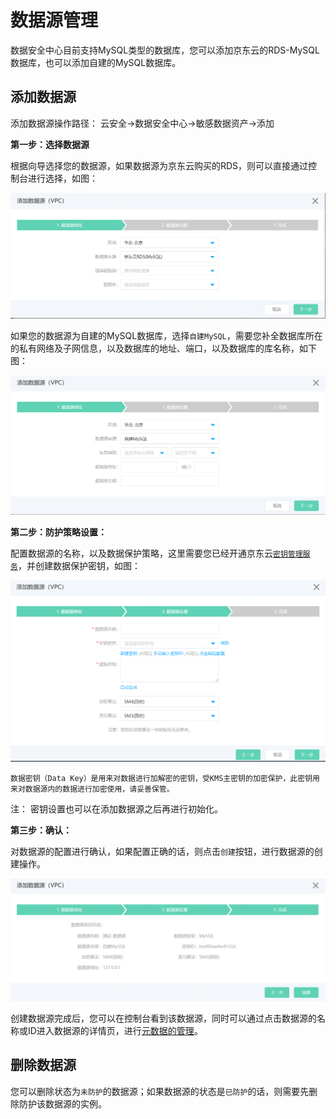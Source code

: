 # 数据源管理

数据安全中心目前支持MySQL类型的数据库，您可以添加京东云的RDS-MySQL数据库，也可以添加自建的MySQL数据库。

## 添加数据源

添加数据源操作路径： 云安全->数据安全中心->敏感数据资产->添加

**第一步：选择数据源**

根据向导选择您的数据源，如果数据源为京东云购买的RDS，则可以直接通过控制台进行选择，如图：

![](./image/Data-Centric-Audit-and-Protection/datasource-add-1.png)

如果您的数据源为自建的MySQL数据库，选择`自建MySQL`，需要您补全数据库所在的私有网络及子网信息，以及数据库的地址、端口，以及数据库的库名称，如下图：

![](./image/Data-Centric-Audit-and-Protection/datasource-add-2.png)

**第二步：防护策略设置：**

配置数据源的名称，以及数据保护策略，这里需要您已经开通京东云[`密钥管理服务`](https://kms-console.jdcloud.com/)，并创建数据保护密钥，如图：

![](./image/Data-Centric-Audit-and-Protection/datasource-add-3.png)

```
数据密钥（Data Key）是用来对数据进行加解密的密钥，受KMS主密钥的加密保护，此密钥用来对数据源内的数据进行加密使用，请妥善保管。
```

注： 密钥设置也可以在添加数据源之后再进行初始化。

**第三步：确认：**

对数据源的配置进行确认，如果配置正确的话，则点击`创建`按钮，进行数据源的创建操作。

![](./image/Data-Centric-Audit-and-Protection/datasource-add-4.png)


创建数据源完成后，您可以在控制台看到该数据源，同时可以通过点击数据源的名称或ID进入数据源的详情页，进行[元数据的管理](MetaData.md)。


## 删除数据源

您可以删除状态为`未防护`的数据源；如果数据源的状态是`已防护`的话，则需要先删除防护该数据源的实例。